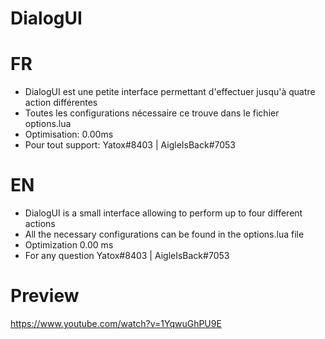 # DialogUI

# FR
- DialogUI est une petite interface permettant d'effectuer jusqu'à quatre action différentes
- Toutes les configurations nécessaire ce trouve dans le fichier options.lua
- Optimisation: 0.00ms
- Pour tout support: Yatox#8403 | AigleIsBack#7053

# EN
- DialogUI is a small interface allowing to perform up to four different actions
- All the necessary configurations can be found in the options.lua file
- Optimization 0.00 ms
- For any question Yatox#8403 | AigleIsBack#7053

# Preview 
https://www.youtube.com/watch?v=1YqwuGhPU9E
